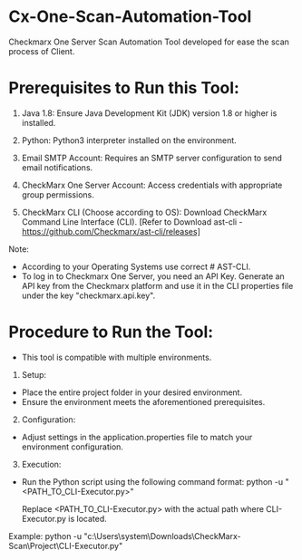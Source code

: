 # Cx-One-Scan-Automation-Tool
Checkmarx One Server Scan Automation Tool developed for ease the scan process of Client.

# Prerequisites to Run this Tool:

1. Java 1.8: Ensure Java Development Kit (JDK) version 1.8 or higher is installed.

2. Python: Python3 interpreter installed on the environment.

3. Email SMTP Account: Requires an SMTP server configuration to send email notifications.

4. CheckMarx One Server Account: Access credentials with appropriate group permissions.

5. CheckMarx CLI (Choose according to OS): Download CheckMarx Command Line Interface (CLI). [Refer to Download ast-cli - https://github.com/Checkmarx/ast-cli/releases]


Note:

- According to your Operating Systems use correct # AST-CLI.
- To log in to Checkmarx One Server, you need an API Key. Generate an API key from the Checkmarx platform and use it in the CLI properties file under the key "checkmarx.api.key".

# Procedure to Run the Tool:

- This tool is compatible with multiple environments.

1. Setup:

- Place the entire project folder in your desired environment.
- Ensure the environment meets the aforementioned prerequisites.

2. Configuration:

- Adjust settings in the application.properties file to match your environment configuration.

3. Execution:

- Run the Python script using the following command format:
    python -u "<PATH_TO_CLI-Executor.py>"

    Replace <PATH_TO_CLI-Executor.py> with the actual path where CLI-Executor.py is located.

Example:
    python -u "c:\Users\system\Downloads\CheckMarx-Scan\Project\CLI-Executor.py"

